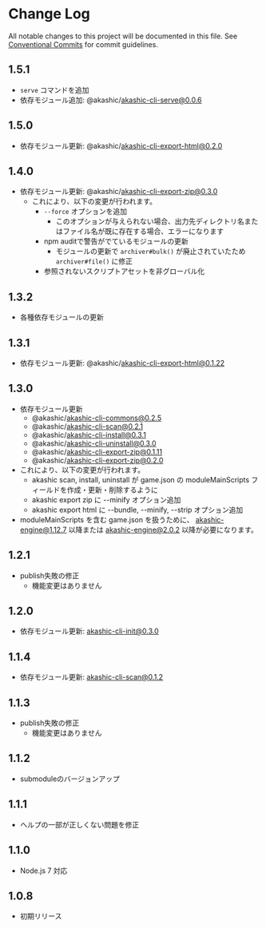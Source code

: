 # Change Log

All notable changes to this project will be documented in this file.
See [Conventional Commits](https://conventionalcommits.org) for commit guidelines.

## 1.5.1
* `serve` コマンドを追加
* 依存モジュール追加: @akashic/akashic-cli-serve@0.0.6

## 1.5.0
* 依存モジュール更新: @akashic/akashic-cli-export-html@0.2.0

## 1.4.0
* 依存モジュール更新: @akashic/akashic-cli-export-zip@0.3.0
  * これにより、以下の変更が行われます。
    * `--force` オプションを追加
      * このオプションが与えられない場合、出力先ディレクトリ名またはファイル名が既に存在する場合、エラーになります
    * npm auditで警告がでているモジュールの更新
      * モジュールの更新で `archiver#bulk()` が廃止されていたため `archiver#file()` に修正
    * 参照されないスクリプトアセットを非グローバル化

## 1.3.2
* 各種依存モジュールの更新

## 1.3.1
* 依存モジュール更新: @akashic/akashic-cli-export-html@0.1.22

## 1.3.0

* 依存モジュール更新
  * @akashic/akashic-cli-commons@0.2.5
  * @akashic/akashic-cli-scan@0.2.1
  * @akashic/akashic-cli-install@0.3.1
  * @akashic/akashic-cli-uninstall@0.3.0
  * @akashic/akashic-cli-export-zip@0.1.11
  * @akashic/akashic-cli-export-zip@0.2.0
* これにより、以下の変更が行われます。
  * akashic scan, install, uninstall が game.json の moduleMainScripts フィールドを作成・更新・削除するように
  * akashic export zip に --minify オプション追加
  * akashic export html に --bundle, --minify, --strip オプション追加
* moduleMainScripts を含む game.json を扱うために、 akashic-engine@1.12.7 以降または akashic-engine@2.0.2 以降が必要になります。

## 1.2.1
* publish失敗の修正
  * 機能変更はありません

## 1.2.0
* 依存モジュール更新: akashic-cli-init@0.3.0

## 1.1.4
* 依存モジュール更新: akashic-cli-scan@0.1.2

## 1.1.3
* publish失敗の修正
  * 機能変更はありません

## 1.1.2
* submoduleのバージョンアップ

## 1.1.1
* ヘルプの一部が正しくない問題を修正

## 1.1.0

* Node.js 7 対応

## 1.0.8

* 初期リリース
